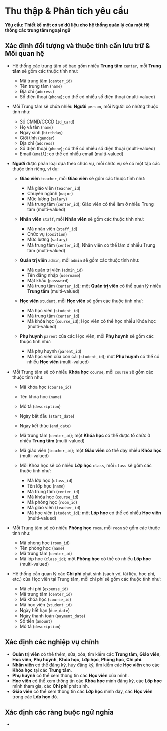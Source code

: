 # Thu thập & Phân tích yêu cầu
**Yêu cầu: Thiết kế một cơ sở dữ liệu cho hệ thống quản lý của một Hệ thống các trung tâm ngoại ngữ**
## Xác định đối tượng và thuộc tính cần lưu trữ & Mối quan hệ
- Hệ thống các trung tâm sẽ bao gồm nhiều **Trung tâm** ```center```, mỗi **Trung tâm** sẽ gồm các thuộc tính như:
    - Mã trung tâm (```center_id```)
    - Tên trung tâm (```name```)    
    - Địa chỉ (```address```)
    - Số điện thoại (```phone```); có thể có nhiều số điện thoại (multi-valued)

- Mỗi Trung tâm sẽ chứa nhiều **Người** ```person```, mỗi Người có những thuộc tính như:
    - Số CMND/CCCD (```id_card```)
    - Họ và tên (```name```)
    - Ngày sinh (```birthday```)
    - Giới tính (```gender```)
    - Địa chỉ (```address```)
    - Số điện thoại (```phone```); có thể có nhiều số điện thoại (multi-valued)
    - Email (```email```); có thể có nhiều email (multi-valued)

- **Người** được phân loại dựa theo chức vụ, mỗi chức vụ sẽ có một tập các thuộc tính riêng, ví dụ:

    - **Giáo viên** ```teacher```, mỗi **Giáo viên** sẽ gồm các thuộc tính như:
        - Mã giáo viên (```teacher_id```)
        - Chuyên ngành (```major```)
        - Mức lương (```salary```)
        - Mã trung tâm (```center_id```); Giáo viên có thể làm ở nhiều Trung tâm (multi-valued)
    
    - **Nhân viên** ```staff```, mỗi **Nhân viên** sẽ gồm các thuộc tính như:
        - Mã nhân viên (```staff_id```)
        - Chức vụ (```position```)
        - Mức lương (```salary```)
        - Mã trung tâm (```center_id```); Nhân viên có thể làm ở nhiều Trung tâm (multi-valued)
    
    - **Quản trị viên** ```admin```, mỗi ```admin``` sẽ gồm các thuộc tính như:
        - Mã quản trị viên (```admin_id```)
        - Tên đăng nhập (```username```)
        - Mật khẩu (```password```)
        - Mã trung tâm (```center_id```); một **Quản trị viên** có thể quản lý nhiều **Trung tâm** (multi-valued)

    - **Học viên** ```student```, mỗi **Học viên** sẽ gồm các thuộc tính như:
        - Mã học viên (```student_id```)
        - Mã trung tâm (```center_id```)
        - Mã khóa học (```course_id```); Học viên có thể học nhiều Khóa học (multi-valued)

    - **Phụ huynh** ```parent``` của các Học viên, mỗi **Phụ huynh** sẽ gồm các thuộc tính như:
        - Mã phụ huynh (```parent_id```)
        - Mã học viên của con cái (```student_id```); một **Phụ huynh** có thể có nhiều **Học viên** (multi-valued)

- Mỗi Trung tâm sẽ có nhiều **Khóa học** ```course```, mỗi ```course``` sẽ gồm các thuộc tính như:
    - Mã khóa học (```course_id```)
    - Tên khóa học (```name```)
    - Mô tả (```description```)
    - Ngày bắt đầu (```start_date```)
    - Ngày kết thúc (```end_date```)
    - Mã trung tâm (```center_id```); một **Khóa học** có thể được tổ chức ở nhiều **Trung tâm** (multi-valued)
    - Mã giáo viên (```teacher_id```); một **Giáo viên** có thể dạy nhiều **Khóa học** (multi-valued)

    - Mỗi Khóa học sẽ có nhiều **Lớp học** ```class```, mỗi ```class``` sẽ gồm các thuộc tính như:
        - Mã lớp học (```class_id```)
        - Tên lớp học (```name```)
        - Mã trung tâm (```center_id```)
        - Mã khóa học (```course_id```)
        - Mã phòng học (```room_id```)
        - Mã giáo viên (```teacher_id```)
        - Mã học viên (```student_id```); một **Lớp học** có thể có nhiều **Học viên** (multi-valued)

- Mỗi Trung tâm sẽ có nhiều **Phòng học** ```room```, mỗi ```room``` sẽ gồm các thuộc tính như:
    - Mã phòng học (```room_id```)
    - Tên phòng học (```name```)
    - Mã trung tâm (```center_id```)
    - Mã lớp học (```class_id```); một **Phòng học** có thể có nhiều **Lớp học** (multi-valued)

- Hệ thống cần quản lý các **Chi phí** phát sinh (sách vở, tài liệu, học phí, etc.) của Học viên tại Trung tâm, mỗi chi phí sẽ gồm các thuộc tính như:
    - Mã chi phí (```expense_id```)
    - Mã trung tâm (```center_id```)
    - Mã khóa học (```course_id```)
    - Mã học viên (```student_id```)
    - Ngày hết hạn (```due_date```)
    - Ngày thanh toán (```payment_date```)
    - Số tiền (```amount```)
    - Mô tả (```description```)


## Xác định các nghiệp vụ chính
- **Quản trị viên** có thể thêm, sửa, xóa, tìm kiếm các **Trung tâm**, **Giáo viên**, **Học viên**, **Phụ huynh**, **Khóa học**, **Lớp học**, **Phòng học**, **Chi phí**.
- **Nhân viên** có thể đăng ký, hủy đăng ký, tìm kiếm các **Học viên** cho các **Khóa học** tại các **Trung tâm**.
- **Phụ huynh** có thể xem thông tin các **Học viên** của mình.
- **Học viên** có thể xem thông tin các **Khóa học** mình đăng ký, các **Lớp học** mình tham gia, các **Chi phí** phát sinh.
- **Giáo viên** có thể xem thông tin các **Lớp học** mình dạy, các **Học viên** trong các **Lớp học** đó.

## Xác định các ràng buộc ngữ nghĩa
- 
